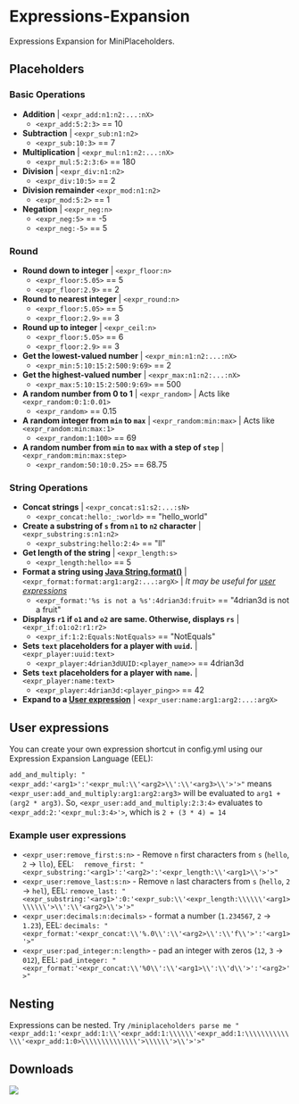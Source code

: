 # Expressions-Expansion
Expressions Expansion for MiniPlaceholders.

## Placeholders
### Basic Operations
- **Addition** | `<expr_add:n1:n2:...:nX>`
  - `<expr_add:5:2:3>` == 10
- **Subtraction** | `<expr_sub:n1:n2>`
  - `<expr_sub:10:3>` == 7
- **Multiplication** | `<expr_mul:n1:n2:...:nX>`
  - `<expr_mul:5:2:3:6>` == 180
- **Division** | `<expr_div:n1:n2>` 
  - `<expr_div:10:5>` == 2
- **Division remainder** `<expr_mod:n1:n2>`
  - `<expr_mod:5:2>` == 1
- **Negation** | `<expr_neg:n>`
  - `<expr_neg:5>` == -5
  - `<expr_neg:-5>` == 5
### Round
- **Round down to integer** | `<expr_floor:n>`
  - `<expr_floor:5.05>` == 5
  - `<expr_floor:2.9>` == 2
- **Round to nearest integer** | `<expr_round:n>` 
  - `<expr_floor:5.05>` == 5
  - `<expr_floor:2.9>` == 3
- **Round up to integer** | `<expr_ceil:n>`
  - `<expr_floor:5.05>` == 6
  - `<expr_floor:2.9>` == 3
- **Get the lowest-valued number** | `<expr_min:n1:n2:...:nX>` 
  - `<expr_min:5:10:15:2:500:9:69>` == 2
- **Get the highest-valued number** | `<expr_max:n1:n2:...:nX>`
  - `<expr_max:5:10:15:2:500:9:69>` ==  500
- **A random number from 0 to 1** | `<expr_random>` | Acts like `<expr_random:0:1:0.01>`
  - `<expr_random>` == 0.15
- **A random integer from `min` to `max`** | `<expr_random:min:max>` | Acts like `<expr_random:min:max:1>`
  - `<expr_random:1:100>` == 69
- **A random number from `min` to `max` with a step of `step`** | `<expr_random:min:max:step>`
  - `<expr_random:50:10:0.25>` == 68.75

### String Operations
- **Concat strings** | `<expr_concat:s1:s2:...:sN>`
  - `<expr_concat:hello:_:world>` == "hello_world"
- **Create a substring of `s` from `n1` to `n2` character** | `<expr_substring:s:n1:n2>`
  - `<expr_substring:hello:2:4>` == "ll"
- **Get length of the string** | `<expr_length:s>`
  - `<expr_length:hello>` == 5
- **Format a string using [Java String.format()](https://www.javatpoint.com/java-string-format)** | `<expr_format:format:arg1:arg2:...:argX>`
 | *It may be useful for [user expressions](#User-expressions)*
  - `<expr_format:'%s is not a %s':4drian3d:fruit>` == "4drian3d is not a fruit"
- **Displays `r1` if `o1` and `o2` are same. Otherwise, displays `rs`** | `<expr_if:o1:o2:r1:r2>`
  - `<expr_if:1:2:Equals:NotEquals>` == "NotEquals"
- **Sets `text` placeholders for a player with `uuid`.** | `<expr_player:uuid:text>`
  - `<expr_player:4drian3dUUID:<player_name>>` == 4drian3d
- **Sets `text` placeholders for a player with `name`.** | `<expr_player:name:text>`
  - `<expr_player:4drian3d:<player_ping>>` == 42
- **Expand to a [User expression](#User-expressions)** | `<expr_user:name:arg1:arg2:...:argX>`

## User expressions
You can create your own expression shortcut in config.yml using our Expression Expansion Language (EEL):

`add_and_multiply: "<expr_add:'<arg1>':'<expr_mul:\\'<arg2>\\':\\'<arg3>\\'>'>"` means `<expr_user:add_and_multiply:arg1:arg2:arg3>` will be evaluated to `arg1 + (arg2 * arg3)`. So, `<expr_user:add_and_multiply:2:3:4>` evaluates to `<expr_add:2:'<expr_mul:3:4>'>`, which is `2 + (3 * 4) = 14`

### Example user expressions
- `<expr_user:remove_first:s:n>` - Remove `n` first characters from `s` (`hello`, `2` -> `llo`), EEL: `  remove_first: "<expr_substring:'<arg1>':'<arg2>':'<expr_length:\\'<arg1>\\'>'>"`
- `<expr_user:remove_last:s:n>` - Remove `n` last characters from `s` (`hello`, `2` -> `hel`), EEL: `remove_last: "<expr_substring:'<arg1>':0:'<expr_sub:\\'<expr_length:\\\\\\'<arg1>\\\\\\'>\\':\\'<arg2>\\'>'>"`
- `<expr_user:decimals:n:decimals>` - format a number (`1.234567`, `2` -> `1.23`), EEL: `decimals: "<expr_format:'<expr_concat:\\'%.0\\':\\'<arg2>\\':\\'f\\'>':'<arg1>'>"`
- `<expr_user:pad_integer:n:length>` - pad an integer with zeros (`12`, `3` -> `012`), EEL: `pad_integer: "<expr_format:'<expr_concat:\\'%0\\':\\'<arg1>\\':\\'d\\'>':'<arg2>'>"`

## Nesting
Expressions can be nested. Try `/miniplaceholders parse me "<expr_add:1:'<expr_add:1:\\'<expr_add:1:\\\\\\'<expr_add:1:\\\\\\\\\\\\\\'<expr_add:1:0>\\\\\\\\\\\\\\'>\\\\\\'>\\'>'>"`

## Downloads
[![](https://raw.githubusercontent.com/Prospector/badges/master/modrinth-badge-72h-padded.png)](https://modrinth.com/plugin/expressions-expansion)